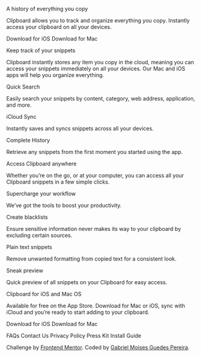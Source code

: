 
  A history of everything you copy

  Clipboard allows you to track and organize everything you
  copy. Instantly access your clipboard on all your devices.

  Download for iOS
  Download for Mac

  Keep track of your snippets

  Clipboard instantly stores any item you copy in the cloud,
  meaning you can access your snippets immediately on all your
  devices. Our Mac and iOS apps will help you organize everything.

  Quick Search

  Easily search your snippets by content, category, web address, application, and more.

  iCloud Sync

  Instantly saves and syncs snippets across all your devices.

  Complete History

  Retrieve any snippets from the first moment you started using the app.

  Access Clipboard anywhere

  Whether you’re on the go, or at your computer, you can access all your Clipboard
  snippets in a few simple clicks.

  Supercharge your workflow

  We’ve got the tools to boost your productivity.

  Create blacklists

  Ensure sensitive information never makes its way to your clipboard by excluding certain sources.

  Plain text snippets

  Remove unwanted formatting from copied text for a consistent look.

  Sneak preview

  Quick preview of all snippets on your Clipboard for easy access.

  Clipboard for iOS and Mac OS

  Available for free on the App Store. Download for Mac or iOS, sync with iCloud
  and you’re ready to start adding to your clipboard.

  Download for iOS
  Download for Mac

  FAQs
  Contact Us
  Privacy Policy
  Press Kit
  Install Guide

  <footer>
    <p class="attribution">
      Challenge by <a href="https://www.frontendmentor.io?ref=challenge" target="_blank">Frontend Mentor</a>.
      Coded by <a href="https://www.linkedin.com/in/gabriel-guedes-b4b51220b/">Gabriel Moises Guedes Pereira</a>.
    </p>
  </footer>